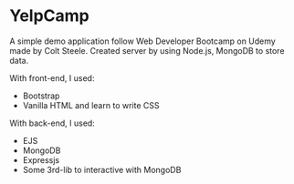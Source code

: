 # YelpCamp
A simple demo application follow Web Developer Bootcamp on Udemy made by Colt Steele.
Created server by using Node.js, MongoDB to store data. 

With front-end, I used:
- Bootstrap
- Vanilla HTML and learn to write CSS

With back-end, I used:
- EJS
- MongoDB
- Expressjs
- Some 3rd-lib to interactive with MongoDB

